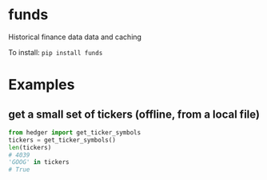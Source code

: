 
# funds
Historical finance data data and caching


To install:	```pip install funds```

# Examples

## get a small set of tickers (offline, from a local file)

```python
from hedger import get_ticker_symbols
tickers = get_ticker_symbols()
len(tickers)
# 4039
'GOOG' in tickers
# True
```
